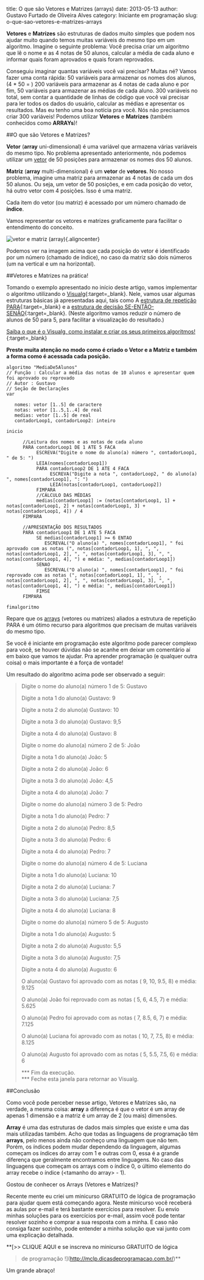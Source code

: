 title: O que são Vetores e Matrizes (arrays)
date: 2013-05-13
author: Gustavo Furtado de Oliveira Alves
category: Iniciante em programação
slug: o-que-sao-vetores-e-matrizes-arrays

**Vetores** e **Matrizes** são estruturas de dados muito simples que
podem nos ajudar muito quando temos muitas variáveis do mesmo tipo em um
algoritmo. Imagine o seguinte problema: Você precisa criar um algoritmo
que lê o nome e as 4 notas de 50 alunos, calcular a média de cada aluno
e informar quais foram aprovados e quais foram reprovados.

Conseguiu imaginar quantas variáveis você vai precisar? Muitas né?
Vamos fazer uma conta rápida: 50 variáveis para armazenar os nomes dos alunos,
(4 \* 50 = ) 200 variáveis para armazenar as 4 notas de cada aluno e por fim,
50 variáveis para armazenar as médias de cada aluno. 300 variáveis no
total, sem contar a quantidade de linhas de código que você vai precisar
para ler todos os dados do usuário, calcular as médias e apresentar os
resultados. Mas eu tenho uma boa notícia pra você. Nós não precisamos
criar 300 variáveis! Podemos utilizar **Vetores** e **Matrizes** (também
conhecidos como **ARRAYs**)!

##O que são Vetores e Matrizes?

**Vetor** (**array** uni-dimensional) é uma variável que armazena várias
variáveis do mesmo tipo. No problema apresentado anteriormente, nós
podemos utilizar um <span
style="text-decoration: underline;">vetor</span> de 50 posições para
armazenar os nomes dos 50 alunos.

**Matriz** (**array** multi-dimensional) é um **vetor** de **vetores**.
No nosso problema, imagine uma matriz para armazenar as 4 notas de cada
um dos 50 alunos. Ou seja, um vetor de 50 posições, e em cada posição do
vetor, há outro vetor com 4 posições. Isso é uma matriz.

Cada item do vetor (ou matriz) é acessado por um número chamado de
**índice**.

Vamos representar os vetores e matrizes graficamente para facilitar o
entendimento do conceito.

![vetor e matriz
(array)](/images/o-que-sao-vetores-e-matrizes-arrays/vetor-e-matriz.png){.aligncenter}

Podemos ver na imagem acima que cada posição do vetor é identificado por
um número (chamado de índice), no caso da matriz são dois números (um na
vertical e um na horizontal).

##Vetores e Matrizes na prática!

Tomando o exemplo apresentado no início deste artigo, vamos implementar
o algoritmo utilizando o
[Visualg](http://www.dicasdeprogramacao.com.br/linguagem-de-programacao-para-iniciantes/ "Quer aprender programação? Saiba qual a melhor linguagem!"){:target=\_blank}.
Nele, vamos usar algumas estruturas básicas já apresentadas aqui, tais
como A [estrutura de repetição
PARA](http://www.dicasdeprogramacao.com.br/estrutura-de-repeticao-para/ "Estrutura de repetição PARA"){:target=\_blank}
e a [estrutura de decisão
SE-ENTÃO-SENÃO](http://www.dicasdeprogramacao.com.br/estrutura-de-decisao-se-entao-senao/ "Estrutura de decisão SE-ENTÃO-SENÃO"){:target=\_blank}.
(Neste algoritmo vamos reduzir o número de alunos de 50 para 5, para
facilitar a visualização do resultado.)

[Saiba o que é o Visualg, como instalar e criar os seus primeiros
algoritmos!](http://www.dicasdeprogramacao.com.br/linguagem-de-programacao-para-iniciantes/ "Quer aprender programação? Saiba qual a melhor linguagem!"){:target=\_blank}

**Preste muita atenção no modo como é criado o Vetor e a Matriz e também
a forma como é acessada cada posição.**

```
algoritmo "MediaDe5Alunos"
// Função : Calcular a média das notas de 10 alunos e apresentar quem foi aprovado ou reprovado
// Autor : Gustavo
// Seção de Declarações
var

   nomes: vetor [1..5] de caractere
   notas: vetor [1..5,1..4] de real
   medias: vetor [1..5] de real
   contadorLoop1, contadorLoop2: inteiro

inicio

      //Leitura dos nomes e as notas de cada aluno
      PARA contadorLoop1 DE 1 ATE 5 FACA
           ESCREVA("Digite o nome do aluno(a) número ", contadorLoop1, " de 5: ")
           LEIA(nomes[contadorLoop1])
           PARA contadorLoop2 DE 1 ATE 4 FACA
                ESCREVA("Digite a nota ", contadorLoop2, " do aluno(a) ", nomes[contadorLoop1], ": ")
                LEIA(notas[contadorLoop1, contadorLoop2])
           FIMPARA
           //CÁLCULO DAS MÉDIAS
           medias[contadorLoop1] := (notas[contadorLoop1, 1] + notas[contadorLoop1, 2] + notas[contadorLoop1, 3] + notas[contadorLoop1, 4]) / 4
      FIMPARA

      //APRESENTAÇÃO DOS RESULTADOS
      PARA contadorLoop1 DE 1 ATE 5 FACA
           SE medias[contadorLoop1] >= 6 ENTAO
              ESCREVAL("O aluno(a) ", nomes[contadorLoop1], " foi aprovado com as notas (", notas[contadorLoop1, 1], ", ", notas[contadorLoop1, 2], ", ", notas[contadorLoop1, 3], ", ", notas[contadorLoop1, 4], ") e média: ", medias[contadorLoop1])
           SENAO
              ESCREVAL("O aluno(a) ", nomes[contadorLoop1], " foi reprovado com as notas (", notas[contadorLoop1, 1], ", ", notas[contadorLoop1, 2], ", ", notas[contadorLoop1, 3], ", ", notas[contadorLoop1, 4], ") e média: ", medias[contadorLoop1])
           FIMSE
      FIMPARA

fimalgoritmo
```

Repare que os <span style="text-decoration: underline;">arrays</span>
(vetores ou matrizes) aliados a estrutura de repetição PARA é um ótimo
recurso para algoritmos que precisam de muitas variáveis do mesmo tipo.

Se você é iniciante em programação este algoritmo pode parecer complexo
para você, se houver dúvidas não se acanhe em deixar um comentário aí em
baixo que vamos te ajudar. Pra aprender programação (e qualquer outra
coisa) o mais importante é a força de vontade!

Um resultado do algoritmo acima pode ser observado a seguir:

> Digite o nome do aluno(a) número 1 de 5: Gustavo
>
> Digite a nota 1 do aluno(a) Gustavo: 9
>
> Digite a nota 2 do aluno(a) Gustavo: 10
>
> Digite a nota 3 do aluno(a) Gustavo: 9,5
>
> Digite a nota 4 do aluno(a) Gustavo: 8
>
> Digite o nome do aluno(a) número 2 de 5: João
>
> Digite a nota 1 do aluno(a) João: 5
>
> Digite a nota 2 do aluno(a) João: 6
>
> Digite a nota 3 do aluno(a) João: 4,5
>
> Digite a nota 4 do aluno(a) João: 7
>
> Digite o nome do aluno(a) número 3 de 5: Pedro
>
> Digite a nota 1 do aluno(a) Pedro: 7
>
> Digite a nota 2 do aluno(a) Pedro: 8,5
>
> Digite a nota 3 do aluno(a) Pedro: 6
>
> Digite a nota 4 do aluno(a) Pedro: 7
>
> Digite o nome do aluno(a) número 4 de 5: Luciana
>
> Digite a nota 1 do aluno(a) Luciana: 10
>
> Digite a nota 2 do aluno(a) Luciana: 7
>
> Digite a nota 3 do aluno(a) Luciana: 7,5
>
> Digite a nota 4 do aluno(a) Luciana: 8
>
> Digite o nome do aluno(a) número 5 de 5: Augusto
>
> Digite a nota 1 do aluno(a) Augusto: 5
>
> Digite a nota 2 do aluno(a) Augusto: 5,5
>
> Digite a nota 3 do aluno(a) Augusto: 7,5
>
> Digite a nota 4 do aluno(a) Augusto: 6
>
> O aluno(a) Gustavo foi aprovado com as notas ( 9, 10, 9.5, 8) e média:
> 9.125
>
> O aluno(a) João foi reprovado com as notas ( 5, 6, 4.5, 7) e média:
> 5.625
>
> O aluno(a) Pedro foi aprovado com as notas ( 7, 8.5, 6, 7) e média:
> 7.125
>
> O aluno(a) Luciana foi aprovado com as notas ( 10, 7, 7.5, 8) e média:
> 8.125
>
> O aluno(a) Augusto foi aprovado com as notas ( 5, 5.5, 7.5, 6) e
> média: 6
>
> \*\*\* Fim da execução.\
> \*\*\* Feche esta janela para retornar ao Visualg.

##Conclusão

Como você pode perceber nesse artigo, Vetores e Matrizes são, na
verdade, a mesma coisa: **array** a diferença é que o vetor é um array
de apenas 1 dimensão e a matriz é um array de 2 (ou mais) dimensões.

**Array** é uma das estruturas de dados mais simples que existe e uma
das mais utilizadas também. Acho que todas as linguagens de programação
têm **arrays**, pelo menos ainda não conheço uma linguagem que não tem.
Porém, os índices podem mudar dependendo da linguagem, algumas começam
os índices do array com 1 e outras com 0, essa é a grande diferença que
geralmente encontramos entre linguagens. No caso das linguagens que
começam os arrays com o índice 0, o último elemento do array recebe o
índice (&lt;tamanho do array&gt; - 1).

Gostou de conhecer os Arrays (Vetores e Matrizes)?

Recente mente eu criei um minicurso GRATUITO de lógica de programação
para ajudar quem está começando agora. Neste minicurso você receberá as
aulas por e-mail e terá bastante exercícios para resolver. Eu envio
minhas soluções para os exercícios por e-mail, assim você pode tentar
resolver sozinho e comprar a sua resposta com a minha. E caso não
consiga fazer sozinho, pode entender a minha solução que vai junto com
uma explicação detalhada.

**[&gt;&gt; CLIQUE AQUI e se inscreva no minicurso GRATUITO de lógica
> de programação !](http://mclp.dicasdeprogramacao.com.br/)**

Um grande abraço!
